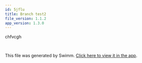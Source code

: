 ```yaml
---
id: 5jflu
title: Branch test2
file_version: 1.1.2
app_version: 1.3.0
---
```


chfvcgh

<br/>

This file was generated by Swimm. [Click here to view it in the app](https://swimm-web-app--pr-13358-kha4s5kr.web.app/repos/ls4DA2fLasmQuEbT4ipw/docs/5jflu).

